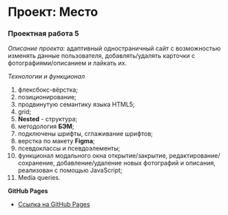 # Проект: Место

### Проектная работа 5


_Описание проекта:_ адаптивный одностраничный сайт с возможностью изменять данные пользователя, добавлять/удалять карточки с фотографиями/описанием  и лайкать их.

_Технологии и функционал_
 1) флексбокс-вёрстка;
 2) позиционирование;
 3) продвинутую семантику языка HTML5;
 4) grid;
 5) **Nested** - структура;
 6) методология **БЭМ**;
 7) подключены шрифты, сглаживание шрифтов;
 8) верстка по макету **Figma**;
 9) псевдоклассы и псевдоэлементы;
 10) функционал модального окна открытие/закрытие, редактирование/сохранение, добавление/удаление новых фотографий и описания, реализован с помощью JavaScript;
 11) Media queries.


**GitHub Pages**

* [Ссылка на GitHub Pages](https://biswap9.github.io/mesto/)

